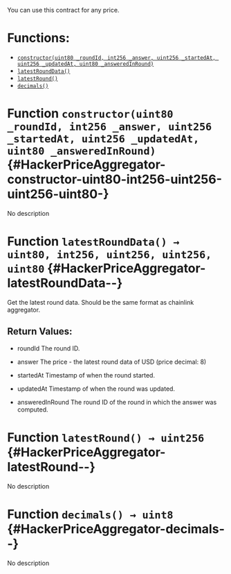 You can use this contract for any price.


# Functions:
- [`constructor(uint80 _roundId, int256 _answer, uint256 _startedAt, uint256 _updatedAt, uint80 _answeredInRound)`](#HackerPriceAggregator-constructor-uint80-int256-uint256-uint256-uint80-)
- [`latestRoundData()`](#HackerPriceAggregator-latestRoundData--)
- [`latestRound()`](#HackerPriceAggregator-latestRound--)
- [`decimals()`](#HackerPriceAggregator-decimals--)



# Function `constructor(uint80 _roundId, int256 _answer, uint256 _startedAt, uint256 _updatedAt, uint80 _answeredInRound)` {#HackerPriceAggregator-constructor-uint80-int256-uint256-uint256-uint80-}
No description




# Function `latestRoundData() → uint80, int256, uint256, uint256, uint80` {#HackerPriceAggregator-latestRoundData--}
Get the latest round data. Should be the same format as chainlink aggregator.



## Return Values:
- roundId The round ID.

- answer The price - the latest round data of USD (price decimal: 8)

- startedAt Timestamp of when the round started.

- updatedAt Timestamp of when the round was updated.

- answeredInRound The round ID of the round in which the answer was computed.


# Function `latestRound() → uint256` {#HackerPriceAggregator-latestRound--}
No description




# Function `decimals() → uint8` {#HackerPriceAggregator-decimals--}
No description




